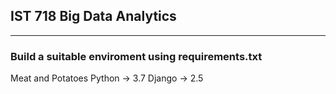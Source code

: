 ## IST 718 Big Data Analytics
<hr>

### Build a suitable enviroment using requirements.txt
Meat and Potatoes
Python -> 3.7
Django -> 2.5
